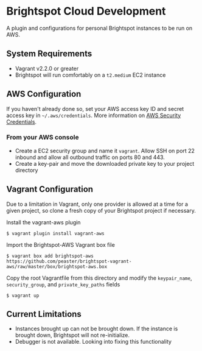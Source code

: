 # Brightspot Cloud Development
A plugin and configurations for personal Brightspot instances to be run on AWS.

## System Requirements
- Vagrant v2.2.0 or greater
- Brightspot will run comfortably on a `t2.medium` EC2 instance


## AWS Configuration

If you haven't already done so, set your AWS access key ID and secret access key in `~/.aws/credentials`. More information on [AWS Security Credentials](https://docs.aws.amazon.com/general/latest/gr/aws-security-credentials.html).

### From your AWS console
- Create a EC2 security group and name it `vagrant`. Allow SSH on port 22 inbound and allow all outbound traffic on ports 80 and 443.
- Create a key-pair and move the downloaded private key to your project directory


## Vagrant Configuration

Due to a limitation in Vagrant, only one provider is allowed at a time for a given project, so clone a fresh copy of your Brightspot project if necessary.



Install the vagrant-aws plugin
```
$ vagrant plugin install vagrant-aws
```

Import the Brightspot-AWS Vagrant box file
```
$ vagrant box add brightspot-aws https://github.com/peaster/brightspot-vagrant-aws/raw/master/box/brightspot-aws.box
```


Copy the root Vagrantfile from this directory and modify the `keypair_name`, `security_group`, and `private_key_paths` fields


```
$ vagrant up
```

## Current Limitations
- Instances brought up can not be brought down. If the instance is brought down, Brightspot will not re-initialize.
- Debugger is not available. Looking into fixing this functionality
